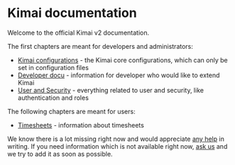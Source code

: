 # Kimai documentation

Welcome to the official Kimai v2 documentation. 

The first chapters are meant for developers and administrators:

- [Kimai configurations](configurations.md) - the Kimai core configurations, which can only be set in configuration files 
- [Developer docu](developers.md) - information for developer who would like to extend Kimai  
- [User and Security](users.md) - everything related to user and security, like authentication and roles  

The following chapters are meant for users:

- [Timesheets](timesheet.md) - information about timesheets  

We know there is a lot missing right now and would appreciate [any help](https://github.com/kevinpapst/kimai2/pulls) in writing. 
If you need information which is not available right now, [ask us](https://github.com/kevinpapst/kimai2/issues) and we 
try to add it as soon as possible. 
